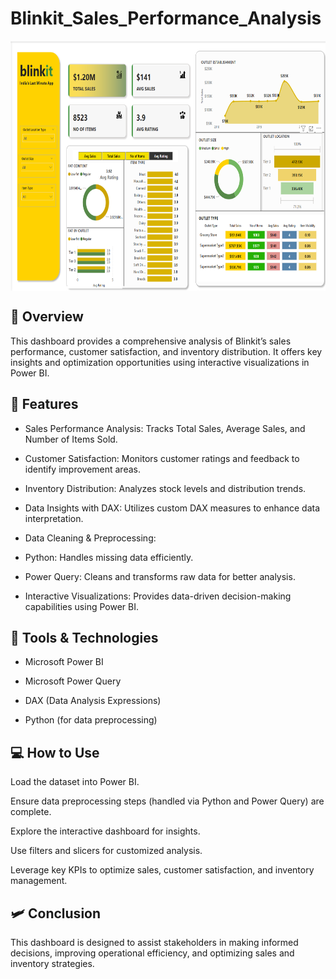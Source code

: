 # Blinkit_Sales_Performance_Analysis

<img align="center" alt="coding" width="600" height="400" src="Blinkit Sales Analysis.png">

## 🚀 Overview

This dashboard provides a comprehensive analysis of Blinkit’s sales performance, customer satisfaction, and inventory distribution. It offers key insights and optimization opportunities using interactive visualizations in Power BI.

## 🧬 Features


* Sales Performance Analysis: Tracks Total Sales, Average Sales, and Number of Items Sold.

* Customer Satisfaction: Monitors customer ratings and feedback to identify improvement areas.

* Inventory Distribution: Analyzes stock levels and distribution trends.

* Data Insights with DAX: Utilizes custom DAX measures to enhance data interpretation.

* Data Cleaning & Preprocessing:

* Python: Handles missing data efficiently.

* Power Query: Cleans and transforms raw data for better analysis.

* Interactive Visualizations: Provides data-driven decision-making capabilities using Power BI.

## 🤖 Tools & Technologies

- Microsoft Power BI

- Microsoft Power Query

- DAX (Data Analysis Expressions)

- Python (for data preprocessing)

## 💻 How to Use

Load the dataset into Power BI.

Ensure data preprocessing steps (handled via Python and Power Query) are complete.

Explore the interactive dashboard for insights.

Use filters and slicers for customized analysis.

Leverage key KPIs to optimize sales, customer satisfaction, and inventory management.

## 🛩️ Conclusion

This dashboard is designed to assist stakeholders in making informed decisions, improving operational efficiency, and optimizing sales and inventory strategies.
